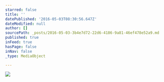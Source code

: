 ```yaml
---
starred: false
title: ''
datePublished: '2016-05-03T08:30:56.647Z'
dateModified: null
author: []
sourcePath: _posts/2016-05-03-3b4e7d72-22d6-4186-9a81-46ef478e52a9.md
published: true
inFeed: true
hasPage: false
inNav: false
_type: MediaObject

---
```

![](https://the-grid-user-content.s3-us-west-2.amazonaws.com/9814756f-1583-4a19-abb0-9429f2f7dc32.jpg)